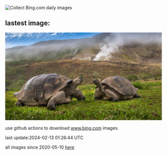 ![Collect Bing.com daily images](https://github.com/counter2015/bing-daily-images/workflows/Collect%20Bing.com%20daily%20images/badge.svg)
## lastest image:
![](images/GiantTortoise.jpg)

use github actions to download www.bing.com images.

last update:2024-02-13 01:26:44 UTC

all images since 2020-05-10 [here](https://github.com/counter2015/bing-daily-images/tree/master/images) 
